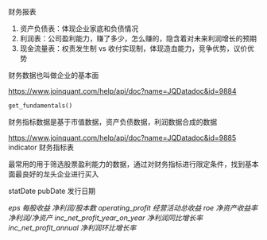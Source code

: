 财务报表
1. 资产负债表：体现企业家底和负债情况
2. 利润表：公司盈利能力，赚了多少，怎么赚的，隐含着对未来利润增长的预期
3. 现金流量表：权责发生制 vs 收付实现制，体现造血能力，竞争优势，议价优势

财务数据也叫做企业的基本面

https://www.joinquant.com/help/api/doc?name=JQDatadoc&id=9884

```python
get_fundamentals()
```

财务指标数据是基于市值数据，资产负债数据，利润数据合成的数据

https://www.joinquant.com/help/api/doc?name=JQDatadoc&id=9885
indicator 财务指标表

最常用的用于筛选股票盈利能力的数据，通过对财务指标进行限定条件，找到基本面最良好的龙头企业进行买入

statDate
pubDate 发行日期

*eps 每股收益 净利润/股本数*
*operating_profit 经营活动总收益*
*roe 净资产收益率 净利润/净资产*
*inc_net_profit_year_on_year 净利润同比增长率*
*inc_net_profit_annual 净利润环比增长率*





